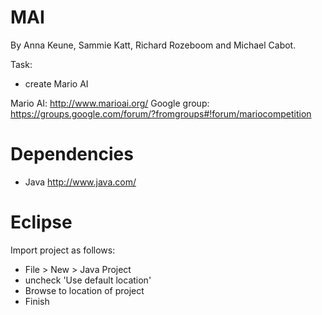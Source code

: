 MAI
===
By Anna Keune, Sammie Katt, Richard Rozeboom and Michael Cabot.

Task:
- create Mario AI

Mario AI: http://www.marioai.org/
Google group: https://groups.google.com/forum/?fromgroups#!forum/mariocompetition

Dependencies
===
- Java http://www.java.com/

Eclipse
===
Import project as follows:
- File > New > Java Project
- uncheck 'Use default location'
- Browse to location of project
- Finish